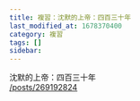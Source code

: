 ```yaml
---
title: 複習：沈默的上帝：四百三十年
last_modified_at: 1678370400
category: 複習
tags: []
sidebar: 
---
```


 <p>沈默的上帝：四百三十年<br>
<a href="/posts/269192824" target="_blank">/posts/269192824</a></p>

<p>&nbsp;</p>
